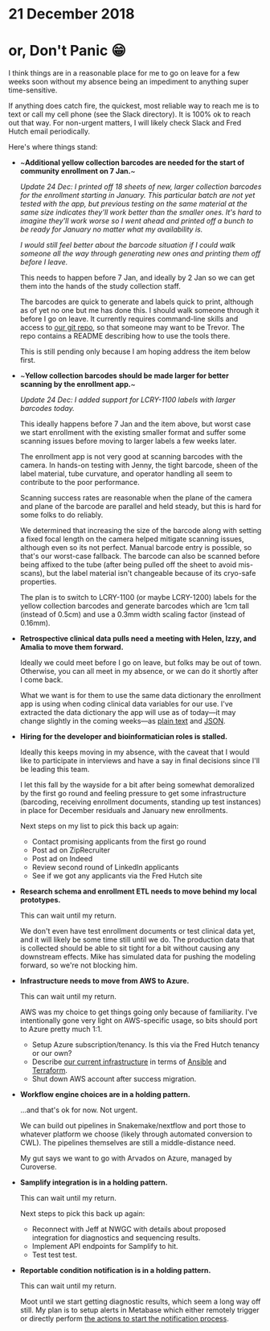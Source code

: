 # 21 December 2018
# or, Don't Panic 😁

I think things are in a reasonable place for me to go on leave for a few weeks
soon without my absence being an impediment to anything super time-sensitive.

If anything does catch fire, the quickest, most reliable way to reach me is to
text or call my cell phone (see the Slack directory).  It is 100% ok to reach
out that way.  For non-urgent matters, I will likely check Slack and Fred Hutch
email periodically.

Here's where things stand:

* ~__Additional yellow collection barcodes are needed for the start of community
  enrollment on 7 Jan.__~

  _Update 24 Dec: I printed off 18 sheets of new, larger collection barcodes
  for the enrollment starting in January. This particular batch are not yet
  tested with the app, but previous testing on the same material at the same
  size indicates they'll work better than the smaller ones. It's hard to
  imagine they'll work _worse_ so I went ahead and printed off a bunch to be
  ready for January no matter what my availability is._

  _I would still feel better about the barcode situation if I could walk
  someone all the way through generating new ones and printing them off before I
  leave._

  This needs to happen before 7 Jan, and ideally by 2 Jan so we can get them
  into the hands of the study collection staff.

  The barcodes are quick to generate and labels quick to print, although as of
  yet no one but me has done this.  I should walk someone through it before I
  go on leave.  It currently requires command-line skills and access to [our
  git repo](https://github.com/zeXLc2p0/barcodes), so that someone may want to
  be Trevor.  The repo contains a README describing how to use the tools there.

  This is still pending only because I am hoping address the item below first.


* ~__Yellow collection barcodes should be made larger for better scanning by the
  enrollment app.__~

  _Update 24 Dec: I added support for LCRY-1100 labels with larger barcodes today._

  This ideally happens before 7 Jan and the item above, but worst case we start
  enrollment with the existing smaller format and suffer some scanning issues
  before moving to larger labels a few weeks later.

  The enrollment app is not very good at scanning barcodes with the camera.  In
  hands-on testing with Jenny, the tight barcode, sheen of the label material,
  tube curvature, and operator handling all seem to contribute to the poor
  performance.
  
  Scanning success rates are reasonable when the plane of the camera and plane
  of the barcode are parallel and held steady, but this is hard for some folks
  to do reliably.

  We determined that increasing the size of the barcode along with setting a
  fixed focal length on the camera helped mitigate scanning issues, although
  even so its not perfect.  Manual barcode entry is possible, so that's our
  worst-case fallback.  The barcode can also be scanned before being affixed to
  the tube (after being pulled off the sheet to avoid mis-scans), but the label
  material isn't changeable because of its cryo-safe properties.

  The plan is to switch to LCRY-1100 (or maybe LCRY-1200) labels for the yellow
  collection barcodes and generate barcodes which are 1cm tall (instead of
  0.5cm) and use a 0.3mm width scaling factor (instead of 0.16mm).


* __Retrospective clinical data pulls need a meeting with Helen, Izzy, and Amalia
  to move them forward.__

  Ideally we could meet before I go on leave, but folks may be out of town.
  Otherwise, you can all meet in my absence, or we can do it shortly after I
  come back.

  What we want is for them to use the same data dictionary the enrollment app
  is using when coding clinical data variables for our use.  I've extracted the
  data dictionary the app will use as of today—it may change slightly in the
  coming weeks—as [plain text](https://github.com/zeXLc2p0/documentation/blob/master/survey-data-dictionary.txt)
  and [JSON](https://github.com/zeXLc2p0/documentation/blob/master/survey-data-dictionary.json).


* __Hiring for the developer and bioinformatician roles is stalled.__

  Ideally this keeps moving in my absence, with the caveat that I would like to
  participate in interviews and have a say in final decisions since I'll be
  leading this team.

  I let this fall by the wayside for a bit after being somewhat demoralized by
  the first go round and feeling pressure to get some infrastructure
  (barcoding, receiving enrollment documents, standing up test instances)
  in place for December residuals and January new enrollments.

  Next steps on my list to pick this back up again:

  - Contact promising applicants from the first go round
  - Post ad on ZipRecruiter
  - Post ad on Indeed
  - Review second round of LinkedIn applicants
  - See if we got any applicants via the Fred Hutch site


* __Research schema and enrollment ETL needs to move behind my local prototypes.__

  This can wait until my return.

  We don't even have test enrollment documents or test clinical data yet, and
  it will likely be some time still until we do.  The production data that is
  collected should be able to sit tight for a bit without causing any
  downstream effects.  Mike has simulated data for pushing the modeling
  forward, so we're not blocking him.


* __Infrastructure needs to move from AWS to Azure.__

  This can wait until my return.

  AWS was my choice to get things going only because of familiarity.  I've
  intentionally gone very light on AWS-specific usage, so bits should port to
  Azure pretty much 1:1.

  - Setup Azure subscription/tenancy.  Is this via the Fred Hutch tenancy or our own?
  - Describe [our current infrastructure](https://github.com/zeXLc2p0/documentation/blob/master/infrastructure.md)
    in terms of [Ansible](https://ansible.com) and [Terraform](https://terraform.io).
  - Shut down AWS account after success migration.


* __Workflow engine choices are in a holding pattern.__

  …and that's ok for now.  Not urgent.
  
  We can build out pipelines in Snakemake/nextflow and port those to whatever
  platform we choose (likely through automated conversion to CWL).  The
  pipelines themselves are still a middle-distance need.

  My gut says we want to go with Arvados on Azure, managed by Curoverse.


* __Samplify integration is in a holding pattern.__

  This can wait until my return.

  Next steps to pick this back up again:

  - Reconnect with Jeff at NWGC with details about proposed integration for
    diagnostics and sequencing results.
  - Implement API endpoints for Samplify to hit.
  - Test test test.


* __Reportable condition notification is in a holding pattern.__

  This can wait until my return.

  Moot until we start getting diagnostic results, which seem a long way off
  still.  My plan is to setup alerts in Metabase which either remotely trigger
  or directly perform [the actions to start the notification
  process](https://seattle-flu-study.slack.com/archives/CEDQ94EKF/p1543988017012400).
